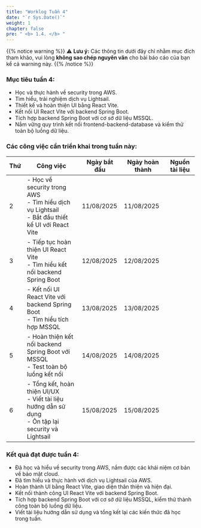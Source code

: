 ```yaml
---
title: "Worklog Tuần 4"
date: "`r Sys.Date()`"
weight: 1
chapter: false
pre: " <b> 1.4. </b> "
---
```

{{% notice warning %}}
⚠️ **Lưu ý:** Các thông tin dưới đây chỉ nhằm mục đích tham khảo, vui lòng **không sao chép nguyên văn** cho bài báo cáo của bạn kể cả warning này.
{{% /notice %}}


### Mục tiêu tuần 4:

* Học và thực hành về security trong AWS.
* Tìm hiểu, trải nghiệm dịch vụ Lightsail.
* Thiết kế và hoàn thiện UI bằng React Vite.
* Kết nối UI React Vite với backend Spring Boot.
* Tích hợp backend Spring Boot với cơ sở dữ liệu MSSQL.
* Nắm vững quy trình kết nối frontend-backend-database và kiểm thử toàn bộ luồng dữ liệu.

### Các công việc cần triển khai trong tuần này:
| Thứ | Công việc                                                                                                                                                                                   | Ngày bắt đầu | Ngày hoàn thành | Nguồn tài liệu                            |
| --- | ------------------------------------------------------------------------------------------------------------------------------------------------------------------------------------------- | ------------ | --------------- | ----------------------------------------- |
| 2   | - Học về security trong AWS <br> - Tìm hiểu dịch vụ Lightsail <br> - Bắt đầu thiết kế UI với React Vite | 11/08/2025   | 11/08/2025      |
| 3   | - Tiếp tục hoàn thiện UI React Vite <br> - Tìm hiểu kết nối backend Spring Boot | 12/08/2025   | 12/08/2025      |
| 4   | - Kết nối UI React Vite với backend Spring Boot <br> - Tìm hiểu tích hợp MSSQL | 13/08/2025   | 13/08/2025      |
| 5   | - Hoàn thiện kết nối backend Spring Boot với MSSQL <br> - Test toàn bộ luồng kết nối | 14/08/2025   | 14/08/2025      |
| 6   | - Tổng kết, hoàn thiện UI/UX <br> - Viết tài liệu hướng dẫn sử dụng <br> - Ôn tập lại security và Lightsail | 15/08/2025   | 15/08/2025      |


### Kết quả đạt được tuần 4:

* Đã học và hiểu về security trong AWS, nắm được các khái niệm cơ bản về bảo mật cloud.
* Đã tìm hiểu và thực hành với dịch vụ Lightsail của AWS.
* Hoàn thành UI bằng React Vite, giao diện thân thiện và hiện đại.
* Kết nối thành công UI React Vite với backend Spring Boot.
* Tích hợp backend Spring Boot với cơ sở dữ liệu MSSQL, kiểm thử thành công toàn bộ luồng dữ liệu.
* Viết tài liệu hướng dẫn sử dụng và tổng kết lại các kiến thức đã học trong tuần.


